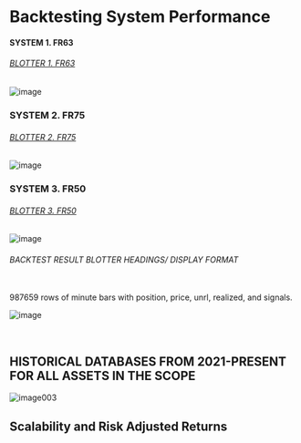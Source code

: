 # Backtesting System Performance


#### SYSTEM 1. FR63
###### [BLOTTER 1. FR63](https://www.dropbox.com/scl/fi/83vli5lbufig2p84q2046/FR_63_LONG.xlsx?rlkey=7gz3uoa7mkzzk4c6tszw2zljg&st=apgpny2a&dl=0)

![image](https://github.com/user-attachments/assets/18930e70-757d-424e-a20b-80afbc7e5006)




### SYSTEM 2. FR75

###### [BLOTTER 2. FR75](https://www.dropbox.com/scl/fi/j20m8bi7q2yzcsa3f0vsu/fr_75_LONG.xlsx?rlkey=bvskmpfazk959sy2ou1snnnze&st=fz7jq6e0&dl=0)

![image](https://github.com/user-attachments/assets/fd0a5433-4161-4b34-b12c-6b387d8c5e89)



### SYSTEM 3. FR50

###### [BLOTTER 3. FR50](https://www.dropbox.com/scl/fi/zhobkg5enpjwnzk3em2ot/fr_50_LONG.xlsx?rlkey=5m9dn8pvrkneu36q9xcsttngw&st=6vvcbeac&dl=0)

![image](https://github.com/user-attachments/assets/1acd30a1-9a0d-4afa-8786-1a5fea45d995)
   

 

 


###### BACKTEST RESULT BLOTTER HEADINGS/ DISPLAY FORMAT
</br>
987659 rows of minute bars with position, price, unrl, realized, and signals.

![image](https://github.com/user-attachments/assets/335d99aa-711f-4343-99ca-f53ca8e27782)




</br>

## HISTORICAL DATABASES FROM 2021-PRESENT FOR ALL ASSETS IN THE SCOPE

![image003](https://github.com/user-attachments/assets/7b6a3c81-1b6e-4f92-9a89-f3b792a3a221)


## Scalability and Risk Adjusted Returns
